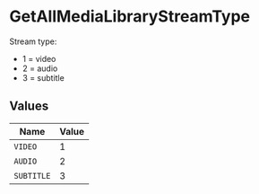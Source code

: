 # GetAllMediaLibraryStreamType

Stream type:
  - 1 = video
  - 2 = audio
  - 3 = subtitle



## Values

| Name       | Value      |
| ---------- | ---------- |
| `VIDEO`    | 1          |
| `AUDIO`    | 2          |
| `SUBTITLE` | 3          |